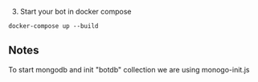 3. Start your bot in docker compose
```
docker-compose up --build
```

## Notes

To start mongodb and init "botdb" collection we are using monogo-init.js